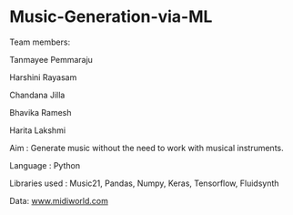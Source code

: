 # Music-Generation-via-ML
Team members:

Tanmayee Pemmaraju 

Harshini Rayasam

Chandana Jilla
              
Bhavika Ramesh

Harita Lakshmi
              
Aim : Generate music without the need to work with musical instruments.

Language : Python

Libraries used : Music21, Pandas, Numpy, Keras, Tensorflow, Fluidsynth

Data: www.midiworld.com
